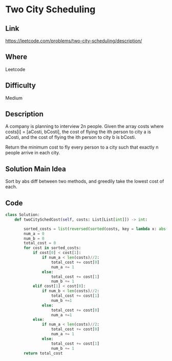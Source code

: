 # Two City Scheduling

## Link

https://leetcode.com/problems/two-city-scheduling/description/

## Where

Leetcode

## Difficulty

Medium

## Description

A company is planning to interview 2n people. Given the array costs where costs[i] = [aCosti, bCosti], the cost of flying the ith person to city a is aCosti, and the cost of flying the ith person to city b is bCosti.

Return the minimum cost to fly every person to a city such that exactly n people arrive in each city.

## Solution Main Idea

Sort by abs diff between two methods, and greedily take the lowest cost of each.


## Code

```python
class Solution:
    def twoCitySchedCost(self, costs: List[List[int]]) -> int:

        sorted_costs = list(reversed(sorted(costs, key = lambda x: abs(x[1]-x[0]))))
        num_a = 0
        num_b = 0
        total_cost = 0
        for cost in sorted_costs:
            if cost[0] < cost[1]:
                if num_a < len(costs)//2:
                    total_cost += cost[0]
                    num_a += 1
                else:
                    total_cost += cost[1]
                    num_b += 1
            elif cost[1] < cost[0]:
                if num_b < len(costs)//2:
                    total_cost += cost[1]
                    num_b +=1
                else:
                    total_cost += cost[0]
                    num_a +=1
            else:
                if num_a < len(costs)//2:
                    total_cost += cost[0]
                    num_a += 1
                else:
                    total_cost += cost[1]
                    num_b += 1
        return total_cost
                    

                


```
